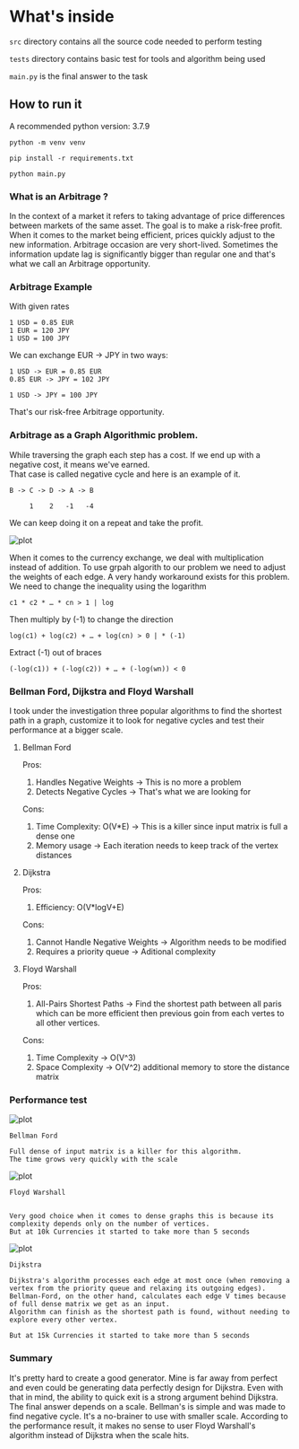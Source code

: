 # What's inside

`src` directory contains all the source code needed to perform testing 

`tests` directory contains basic test for tools and algorithm being used

`main.py` is the final answer to the task

## How to run it
A recommended python version: 3.7.9
```
python -m venv venv 
```
```
pip install -r requirements.txt
```
```
python main.py
```
### What is an Arbitrage ?


In the context of a market it refers to taking advantage of price differences between markets of the same asset. The
goal is to make a risk-free profit. When it comes to the market being efficient, prices quickly adjust to the new
information. Arbitrage occasion are very short-lived. Sometimes the information update lag is significantly bigger than
regular one and that's what we call an Arbitrage opportunity.

### Arbitrage Example

With given rates

```
1 USD = 0.85 EUR
1 EUR = 120 JPY
1 USD = 100 JPY
```

We can exchange EUR -> JPY in two ways:

```
1 USD -> EUR = 0.85 EUR
0.85 EUR -> JPY = 102 JPY

1 USD -> JPY = 100 JPY
```
That's our risk-free Arbitrage opportunity.

### Arbitrage as a Graph Algorithmic problem.

While traversing the graph each step has a cost. If we end up with a negative cost, it means we've earned.  
That case is called negative cycle and here is an example of it.

```
B -> C -> D -> A -> B 

     1    2   -1   -4
```
We can keep doing it on a repeat and take the profit.

![plot](chart/diag.png)

When it comes to the currency exchange, we deal with multiplication instead of addition. 
To use grpah algorith to our problem we need to adjust the weights of each edge.
A very handy workaround exists for this problem. 
We need to change the inequality using the logarithm

```
c1 * c2 * … * cn > 1 | log
```
Then multiply by (-1) to change the direction
```
log(c1) + log(c2) + … + log(cn) > 0 | * (-1)
```
Extract (-1) out of braces
```
(-log(c1)) + (-log(c2)) + … + (-log(wn)) < 0
```

### Bellman Ford, Dijkstra and Floyd Warshall

I took under the investigation three popular algorithms to find the shortest path in a graph,
customize it to look for negative cycles and test their performance at a bigger scale.

1. Bellman Ford

   Pros:
    1. Handles Negative Weights -> This is no more a problem
    2. Detects Negative Cycles -> That's what we are looking for

   Cons:
    1. Time Complexity: O(V*E) -> This is a killer since input matrix is full a dense one
    2. Memory usage -> Each iteration needs to keep track of the vertex distances

2. Dijkstra

   Pros:
    1. Efficiency: O(V*logV+E)

   Cons:
    1. Cannot Handle Negative Weights -> Algorithm needs to be modified
    2. Requires a priority queue -> Aditional complexity

3. Floyd Warshall

   Pros:
    1. All-Pairs Shortest Paths -> Find the shortest path between all paris which can be more efficient then previous
       goin from each vertes to all other vertices.

   Cons:
    1. Time Complexity -> O(V^3)
    2. Space Complexity -> O(V^2) additional memory to store the distance matrix

### Performance test

![plot](chart/combined_algorithm_comparison.png)

```
Bellman Ford

Full dense of input matrix is a killer for this algorithm.
The time grows very quickly with the scale
```
![plot](chart/5k.png)

```
Floyd Warshall


Very good choice when it comes to dense graphs this is because its complexity depends only on the number of vertices. 
But at 10k Currencies it started to take more than 5 seconds
```

![plot](chart/15k.png)

```
Dijkstra

Dijkstra's algorithm processes each edge at most once (when removing a vertex from the priority queue and relaxing its outgoing edges). 
Bellman-Ford, on the other hand, calculates each edge V times because of full dense matrix we get as an input.
Algorithm can finish as the shortest path is found, without needing to explore every other vertex.

But at 15k Currencies it started to take more than 5 seconds
```



### Summary 
It's pretty hard to create a good generator.
Mine is far away from perfect and even could be generating data perfectly design for Dijkstra. 
Even with that in mind, the ability to quick exit is a strong argument behind Dijkstra.
The final answer depends on a scale.
Bellman's is simple and was made to find negative cycle. It's a no-brainer to use with smaller scale.
According to the performance result, it makes no sense to user Floyd Warshall's algorithm instead of Dijkstra when the scale hits.


